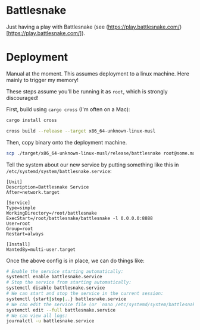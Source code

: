 # Battlesnake

Just having a play with Battlesnake (see (https://play.battlesnake.com/)[https://play.battlesnake.com/]).

# Deployment

Manual at the moment. This assumes deployment to a linux machine. Here mainly to trigger my memory!

These steps assume you'll be running it as `root`, which is strongly discouraged!

First, build using `cargo cross` (I'm often on a Mac):

```sh
cargo install cross

cross build --release --target x86_64-unknown-linux-musl
```

Then, copy binary onto the deployment machine.

```sh
scp ./target/x86_64-unknown-linux-musl/release/battlesnake root@some.machine.address:battlesnake/battlesnake
```

Tell the system about our new service by putting something like this in `/etc/systemd/system/battlesnake.service`:

```
[Unit]
Description=Battlesnake Service
After=network.target

[Service]
Type=simple
WorkingDirectory=/root/battlesnake
ExecStart=/root/battlesnake/battlesnake -l 0.0.0.0:8888
User=root
Group=root
Restart=always

[Install]
WantedBy=multi-user.target
```

Once the above config is in place, we can do things like:

```sh
# Enable the service starting automatically:
systemctl enable battlesnake.service
# Stop the service from starting automatically:
systemctl disable battlesnake.service
# We can start and stop the service in the current session:
systemctl {start|stop|..} battlesnake.service
# We can edit the service file (or `nano /etc/systemd/system/battlesnake.service`):
systemctl edit --full battlesnake.service
# We can view all logs:
journalctl -u battlesnake.service
```